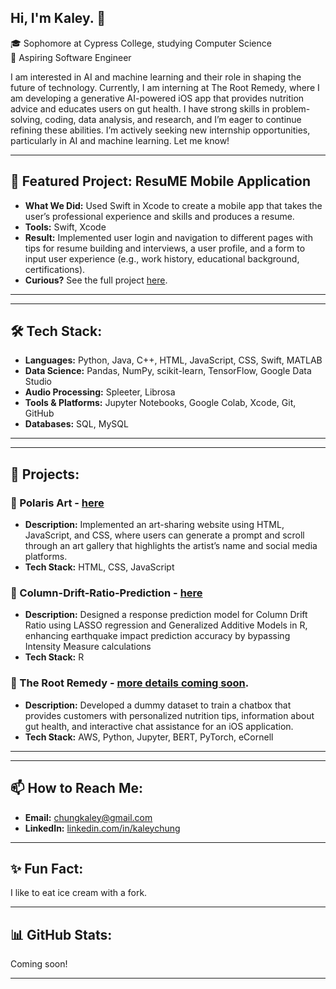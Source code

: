 ## Hi, I'm Kaley. 👋

🎓 Sophomore at Cypress College, studying Computer Science  
🔭 Aspiring Software Engineer  

I am interested in AI and machine learning and their role in shaping the future of technology. Currently, I am interning at The Root Remedy, where I am developing a generative AI-powered iOS app that provides nutrition advice and educates users on gut health. I have strong skills in problem-solving, coding, data analysis, and research, and I’m eager to continue refining these abilities. I’m actively seeking new internship opportunities, particularly in AI and machine learning. Let me know!

---

## 🎯 Featured Project: ResuME Mobile Application
- **What We Did:** Used Swift in Xcode to create a mobile app that takes the user’s professional experience and skills and produces a resume.  
- **Tools:** Swift, Xcode  
- **Result:** Implemented user login and navigation to different pages with tips for resume building and interviews, a user profile, and a form to input user experience (e.g., work history, educational background, certifications).  
- **Curious?** See the full project [here](https://github.com/chungkaley/Final-Project).  

---

---

## 🛠 Tech Stack:
- **Languages:** Python, Java, C++, HTML, JavaScript, CSS, Swift, MATLAB  
- **Data Science:** Pandas, NumPy, scikit-learn, TensorFlow, Google Data Studio  
- **Audio Processing:** Spleeter, Librosa  
- **Tools & Platforms:** Jupyter Notebooks, Google Colab, Xcode, Git, GitHub  
- **Databases:** SQL, MySQL 

---

---

## 🚀 Projects:
### 📌 Polaris Art - [here](https://github.com/chungkaley/Polaris-Art)
- **Description:** Implemented an art-sharing website using HTML, JavaScript, and CSS, where users can generate a prompt and scroll through an art gallery that highlights the artist’s name and social media platforms.
- **Tech Stack:** HTML, CSS, JavaScript

### 📌 Column-Drift-Ratio-Prediction - [here](https://github.com/kkaushik03/Column-Drift-Ratio-Prediction)
- **Description:** Designed a response prediction model for Column Drift Ratio using LASSO regression and Generalized Additive Models in R, enhancing earthquake impact prediction accuracy by bypassing Intensity Measure calculations 
- **Tech Stack:** R

### 📌 The Root Remedy - [more details coming soon](https://github.com/rawspinach155/TheRootRemedy).
- **Description:** Developed a dummy dataset to train a chatbox that provides customers with personalized nutrition tips, information about gut health, and interactive chat assistance for an iOS application.
- **Tech Stack:** AWS, Python, Jupyter, BERT, PyTorch, eCornell

---
  
---

## 📫 How to Reach Me:
- **Email:** [chungkaley@gmail.com](mailto:chungkaley@gmail.com)  
- **LinkedIn:** [linkedin.com/in/kaleychung](https://www.linkedin.com/in/kaleychung)  

---

## ✨ Fun Fact:
I like to eat ice cream with a fork.  

---

## 📊 GitHub Stats:
Coming soon!

---


